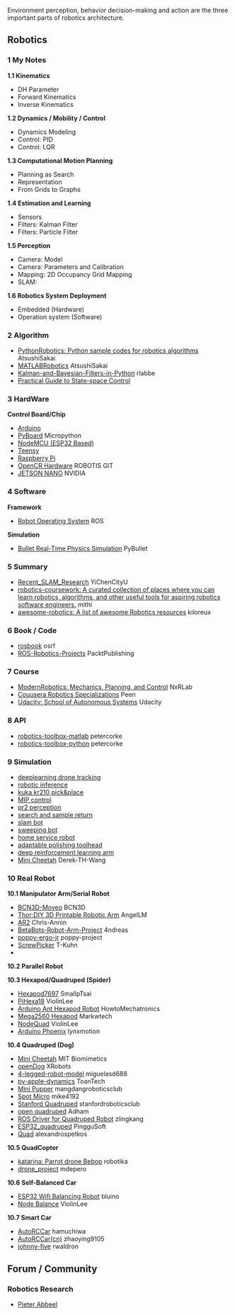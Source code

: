 Environment perception, behavior decision-making and action are the three important parts of robotics architecture. 

## Robotics   
### 1 My Notes
**1.1 Kinematics**

- DH Parameter    
- Forward Kinematics    
- Inverse Kinematics    


**1.2 Dynamics / Mobility / Control**

- Dynamics Modeling   
- Control: PID   
- Control: LQR   


**1.3 Computational Motion Planning**

- Planning as Search   
- Representation    
- From Grids to Graphs   


**1.4 Estimation and Learning**  

- Sensors   
- Filters: Kalman Filter   
- Filters: Particle Filter      


    
**1.5 Perception**    

- Camera: Model  
- Camera: Parameters and Calibration   
- Mapping: 2D Occupancy Grid Mapping   
- SLAM:    


**1.6 Robotics System Deployment**  

- Embedded (Hardware)
- Operation system (Software)

### 2 Algorithm  
- [PythonRobotics: Python sample codes for robotics algorithms](https://github.com/AtsushiSakai/PythonRobotics) AtsushiSakai
- [MATLABRobotics](https://github.com/AtsushiSakai/MATLABRobotics) AtsushiSakai
- [Kalman-and-Bayesian-Filters-in-Python](https://github.com/rlabbe/Kalman-and-Bayesian-Filters-in-Python) rlabbe
- [Practical Guide to State-space Control](https://github.com/calcmogul/state-space-guide)


### 3 HardWare

**Control Board/Chip**  

- [Arduino](https://www.arduino.cc/)
- [PyBoard](http://micropython.org/) Micropython   
- [NodeMCU (ESP32 Based)](https://nodemcu.readthedocs.io/en/release/)   
- [Teensy](https://www.pjrc.com/teensy/)   
- [Raspberry Pi](https://www.raspberrypi.org/)  
- [OpenCR Hardware](https://github.com/ViolinLee/OpenCR-Hardware) ROBOTIS GIT
- [JETSON NANO](https://www.nvidia.com/en-us/autonomous-machines/embedded-systems/jetson-nano/) NVIDIA   


### 4 Software
**Framework**   
- [Robot Operating System](https://www.ros.org/) ROS

**Simulation**   
- [Bullet Real-Time Physics Simulation](https://pybullet.org/wordpress/) PyBullet

### 5 Summary
- [Recent_SLAM_Research](https://github.com/YiChenCityU/Recent_SLAM_Research) YiChenCityU
- [robotics-coursework: A curated collection of places where you can learn robotics, algorithms, and other useful tools for aspiring robotics software engineers.](https://github.com/mithi/robotics-coursework) mithi
- [awesome-robotics: A list of awesome Robotics resources](https://github.com/kiloreux/awesome-robotics) kiloreux



### 6 Book / Code
- [rosbook](https://github.com/osrf/rosbook) osrf
- [ROS-Robotics-Projects](https://github.com/PacktPublishing/ROS-Robotics-Projects) PacktPublishing

### 7 Course

- [ModernRobotics: Mechanics, Planning, and Control](https://github.com/NxRLab/ModernRobotics) NxRLab
- [Couusera Robotics Specializations](https://www.coursera.org/specializations/robotics) Peen
- [Udacity: School of Autonomous Systems](https://www.udacity.com/school-of-autonomous-systems) Udacity

### 8 API
- [robotics-toolbox-matlab](https://github.com/petercorke/robotics-toolbox-matlab) petercorke
- [robotics-toolbox-python](https://github.com/petercorke/robotics-toolbox-python) petercorke

### 9 Simulation
- [deeplearning drone tracking](projects/deeplearning_drone_tracking)   
- [robotic inference](projects/robotic_inference)   
- [kuka kr210 pick&place](projects/kuka_kr210_pick&place)   
- [MIP control](projects/MIP_control)   
- [pr2 perception](projects/pr2_perception)   
- [search and sample return](projects/search_and_sample_return)   
- [slam bot](projects/slam_bot)   
- [sweeping bot](projects/sweeping_bot_localization)     
- [home service robot](projects/home_service_robot)   
- [adaptable polishing toolhead](projects/adaptable_polishing_toolhead)   
- [deep reinforcement learning arm](projects/deep_reinforcement_learning_arm)   
- [Mini Cheetah](https://github.com/Derek-TH-Wang/quadruped_ctrl) Derek-TH-Wang


### 10 Real Robot

**10.1 Manipulator Arm/Serial Robot**

- [BCN3D-Moveo](https://github.com/BCN3D/BCN3D-Moveo) BCN3D
- [Thor:DIY 3D Printable Robotic Arm](https://github.com/AngelLM/Thor) AngelLM
- [AR2](https://github.com/Chris-Annin/AR2) Chris-Annin
- [BetaBots-Robot-Arm-Project](https://github.com/4ndreas/BetaBots-Robot-Arm-Project) 4ndreas
- [poppy-ergo-jr](https://github.com/poppy-project/poppy-ergo-jr) poppy-project
- [ScrewPicker](https://github.com/T-Kuhn/ScrewPicker) T-Kuhn
- []() 

**10.2 Parallel Robot**



**10.3 Hexapod/Quadruped (Spider)**   

- [Hexapod7697](https://github.com/SmallpTsai/hexapod-v2-7697) SmallpTsai
- [PiHexa18](https://github.com/ViolinLee/PiHexa18) ViolinLee
- [Arduino Ant Hexapod Robot](https://howtomechatronics.com/projects/arduino-ant-hexapod-robot/) HowtoMechatronics
- [Mega2560 Hexapod](https://markwtech.com/robots/hexapod/) Markwtech
- [NodeQuad](https://github.com/ViolinLee/NodeQuad12-MicroPython) ViolinLee
- [Arduino Phoenix](https://github.com/KurtE/Arduino_Phoenix_Parts) lynxmotion

**10.4 Quadruped (Dog)**   

- [Mini Cheetah](https://github.com/mit-biomimetics/Cheetah-Software) MIT Biomimetics
- [openDog](https://github.com/XRobots/openDog) XRobots
- [4-legged-robot-model](https://github.com/miguelasd688/4-legged-robot-model) miguelasd688
- [py-apple-dynamics](https://github.com/ToanTech/py-apple-dynamics) ToanTech
- [Mini Pupper](https://github.com/mangdangroboticsclub/QuadrupedRobot) mangdangroboticsclub 
- [Spot Micro](https://github.com/mike4192/spotMicro) mike4192
- [Stanford Quadruped](https://github.com/stanfordroboticsclub/StanfordQuadruped) stanfordroboticsclub
- [open quadruped](https://github.com/adham-elarabawy/open-quadruped) Adham
- [ROS Driver for Quadruped Robot](https://github.com/zlingkang/quadruped_9g) zlingkang
- [ESP32_quadruped](https://github.com/PingguSoft/esp32_quadruped) PingguSoft
- [Quad](https://github.com/alexandrospetkos/quad) alexandrospetkos


**10.5 QuadCopter**

- [katarina: Parrot drone Bebop](https://github.com/robotika/katarina) robotika
- [drone_project](https://github.com/mdepero/drone_project) mdepero

**10.6 Self-Balanced Car**

- [ESP32 Wifi Balancing Robot](https://github.com/bluino/esp32_wifi_balancing_robot) bluino
- [Node Balance](https://github.com/ViolinLee/NodeBlalance-C) ViolinLee

**10.7 Smart Car**

- [AutoRCCar](https://github.com/hamuchiwa/AutoRCCar) hamuchiwa
- [AutoRCCar(cn)](https://github.com/zhaoying9105/AutoRCCar) zhaoying9105
- [johnny-five](https://github.com/rwaldron/johnny-five) rwaldron

## Forum / Community 
### Robotics Research
- [Pieter Abbeel](http://people.eecs.berkeley.edu/~pabbeel/)











